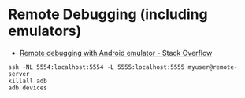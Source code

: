 


Remote Debugging (including emulators)
======================================

* [Remote debugging with Android emulator - Stack Overflow](https://stackoverflow.com/questions/1754162/remote-debugging-with-android-emulator)

```
ssh -NL 5554:localhost:5554 -L 5555:localhost:5555 myuser@remote-server
killall adb
adb devices
```



